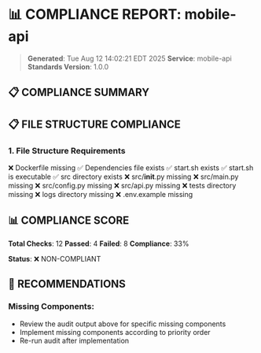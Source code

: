 # 📊 COMPLIANCE REPORT: mobile-api

> **Generated**: Tue Aug 12 14:02:21 EDT 2025
> **Service**: mobile-api
> **Standards Version**: 1.0.0

## 📋 COMPLIANCE SUMMARY

## 📋 FILE STRUCTURE COMPLIANCE

### 1. File Structure Requirements

❌ Dockerfile missing
✅ Dependencies file exists
✅ start.sh exists
✅ start.sh is executable
✅ src directory exists
❌ src/__init__.py missing
❌ src/main.py missing
❌ src/config.py missing
❌ src/api.py missing
❌ tests directory missing
❌ logs directory missing
❌ .env.example missing

## 📊 COMPLIANCE SCORE

**Total Checks**: 12
**Passed**: 4
**Failed**: 8
**Compliance**: 33%

**Status**: ❌ NON-COMPLIANT

## 🚀 RECOMMENDATIONS

### Missing Components:

- Review the audit output above for specific missing components
- Implement missing components according to priority order
- Re-run audit after implementation
